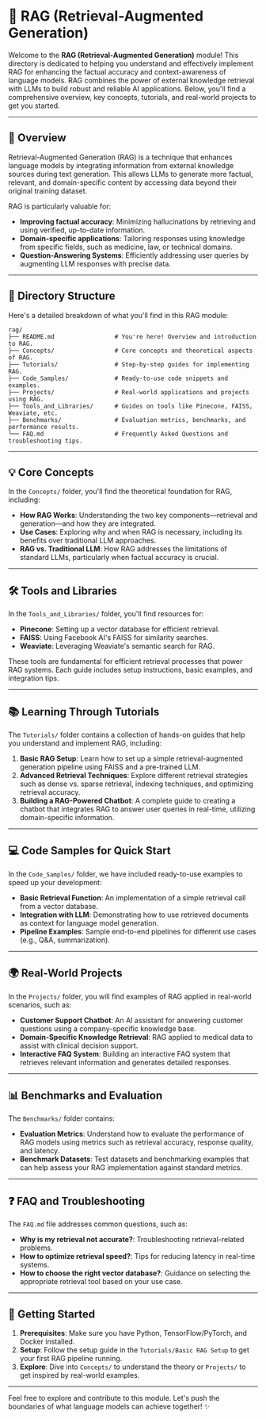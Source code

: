 # 🚀 **RAG (Retrieval-Augmented Generation)**

Welcome to the **RAG (Retrieval-Augmented Generation)** module! This directory is dedicated to helping you understand and effectively implement RAG for enhancing the factual accuracy and context-awareness of language models. RAG combines the power of external knowledge retrieval with LLMs to build robust and reliable AI applications. Below, you'll find a comprehensive overview, key concepts, tutorials, and real-world projects to get you started.

---

## 📖 **Overview**
Retrieval-Augmented Generation (RAG) is a technique that enhances language models by integrating information from external knowledge sources during text generation. This allows LLMs to generate more factual, relevant, and domain-specific content by accessing data beyond their original training dataset.

RAG is particularly valuable for:
- **Improving factual accuracy**: Minimizing hallucinations by retrieving and using verified, up-to-date information.
- **Domain-specific applications**: Tailoring responses using knowledge from specific fields, such as medicine, law, or technical domains.
- **Question-Answering Systems**: Efficiently addressing user queries by augmenting LLM responses with precise data.

---

## 📂 **Directory Structure**
Here's a detailed breakdown of what you'll find in this RAG module:

```
rag/
├── README.md                 # You're here! Overview and introduction to RAG.
├── Concepts/                 # Core concepts and theoretical aspects of RAG.
├── Tutorials/                # Step-by-step guides for implementing RAG.
├── Code_Samples/             # Ready-to-use code snippets and examples.
├── Projects/                 # Real-world applications and projects using RAG.
├── Tools_and_Libraries/      # Guides on tools like Pinecone, FAISS, Weaviate, etc.
├── Benchmarks/               # Evaluation metrics, benchmarks, and performance results.
└── FAQ.md                    # Frequently Asked Questions and troubleshooting tips.
```

---

## 💡 **Core Concepts**
In the `Concepts/` folder, you'll find the theoretical foundation for RAG, including:
- **How RAG Works**: Understanding the two key components—retrieval and generation—and how they are integrated.
- **Use Cases**: Exploring why and when RAG is necessary, including its benefits over traditional LLM approaches.
- **RAG vs. Traditional LLM**: How RAG addresses the limitations of standard LLMs, particularly when factual accuracy is crucial.

---

## 🛠️ **Tools and Libraries**
In the `Tools_and_Libraries/` folder, you'll find resources for:
- **Pinecone**: Setting up a vector database for efficient retrieval.
- **FAISS**: Using Facebook AI's FAISS for similarity searches.
- **Weaviate**: Leveraging Weaviate's semantic search for RAG.

These tools are fundamental for efficient retrieval processes that power RAG systems. Each guide includes setup instructions, basic examples, and integration tips.

---

## 📚 **Learning Through Tutorials**
The `Tutorials/` folder contains a collection of hands-on guides that help you understand and implement RAG, including:
1. **Basic RAG Setup**: Learn how to set up a simple retrieval-augmented generation pipeline using FAISS and a pre-trained LLM.
2. **Advanced Retrieval Techniques**: Explore different retrieval strategies such as dense vs. sparse retrieval, indexing techniques, and optimizing retrieval accuracy.
3. **Building a RAG-Powered Chatbot**: A complete guide to creating a chatbot that integrates RAG to answer user queries in real-time, utilizing domain-specific information.

---

## 💻 **Code Samples for Quick Start**
In the `Code_Samples/` folder, we have included ready-to-use examples to speed up your development:
- **Basic Retrieval Function**: An implementation of a simple retrieval call from a vector database.
- **Integration with LLM**: Demonstrating how to use retrieved documents as context for language model generation.
- **Pipeline Examples**: Sample end-to-end pipelines for different use cases (e.g., Q&A, summarization).

---

## 🌍 **Real-World Projects**
In the `Projects/` folder, you will find examples of RAG applied in real-world scenarios, such as:
- **Customer Support Chatbot**: An AI assistant for answering customer questions using a company-specific knowledge base.
- **Domain-Specific Knowledge Retrieval**: RAG applied to medical data to assist with clinical decision support.
- **Interactive FAQ System**: Building an interactive FAQ system that retrieves relevant information and generates detailed responses.

---

## 📊 **Benchmarks and Evaluation**
The `Benchmarks/` folder contains:
- **Evaluation Metrics**: Understand how to evaluate the performance of RAG models using metrics such as retrieval accuracy, response quality, and latency.
- **Benchmark Datasets**: Test datasets and benchmarking examples that can help assess your RAG implementation against standard metrics.

---

## ❓ **FAQ and Troubleshooting**
The `FAQ.md` file addresses common questions, such as:
- **Why is my retrieval not accurate?**: Troubleshooting retrieval-related problems.
- **How to optimize retrieval speed?**: Tips for reducing latency in real-time systems.
- **How to choose the right vector database?**: Guidance on selecting the appropriate retrieval tool based on your use case.

---

## 🚀 **Getting Started**
1. **Prerequisites**: Make sure you have Python, TensorFlow/PyTorch, and Docker installed.
2. **Setup**: Follow the setup guide in the `Tutorials/Basic RAG Setup` to get your first RAG pipeline running.
3. **Explore**: Dive into `Concepts/` to understand the theory or `Projects/` to get inspired by real-world examples.

---

Feel free to explore and contribute to this module. Let's push the boundaries of what language models can achieve together! ✨
